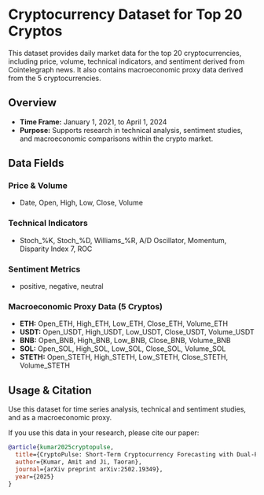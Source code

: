 # Cryptocurrency Dataset for Top 20 Cryptos

This dataset provides daily market data for the top 20 cryptocurrencies, including price, volume, technical indicators, and sentiment derived from Cointelegraph news. It also contains macroeconomic proxy data derived from the 5 cryptocurrencies.

## Overview

- **Time Frame:** January 1, 2021, to April 1, 2024
- **Purpose:** Supports research in technical analysis, sentiment studies, and macroeconomic comparisons within the crypto market.

## Data Fields

### Price & Volume
- Date, Open, High, Low, Close, Volume

### Technical Indicators
- Stoch_%K, Stoch_%D, Williams_%R, A/D Oscillator, Momentum, Disparity Index 7, ROC

### Sentiment Metrics
- positive, negative, neutral

### Macroeconomic Proxy Data (5 Cryptos)
- **ETH:** Open_ETH, High_ETH, Low_ETH, Close_ETH, Volume_ETH
- **USDT:** Open_USDT, High_USDT, Low_USDT, Close_USDT, Volume_USDT
- **BNB:** Open_BNB, High_BNB, Low_BNB, Close_BNB, Volume_BNB
- **SOL:** Open_SOL, High_SOL, Low_SOL, Close_SOL, Volume_SOL
- **STETH:** Open_STETH, High_STETH, Low_STETH, Close_STETH, Volume_STETH

## Usage & Citation

Use this dataset for time series analysis, technical and sentiment studies, and as a macroeconomic proxy.

If you use this data in your research, please cite our paper:

```bibtex
@article{kumar2025cryptopulse,
  title={CryptoPulse: Short-Term Cryptocurrency Forecasting with Dual-Prediction and Cross-Correlated Market Indicators},
  author={Kumar, Amit and Ji, Taoran},
  journal={arXiv preprint arXiv:2502.19349},
  year={2025}
}
